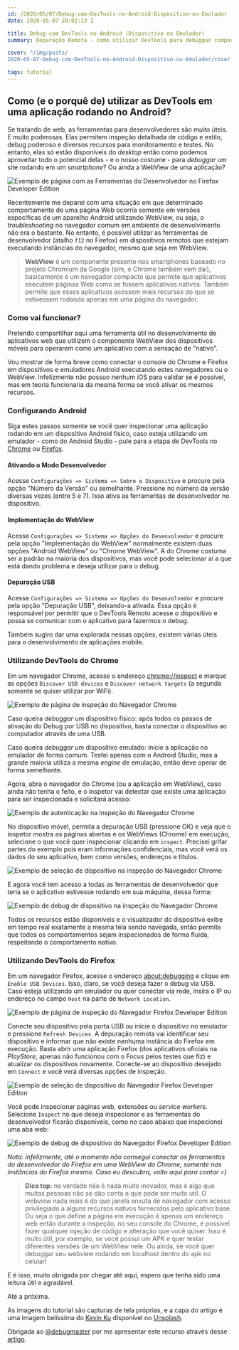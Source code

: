 ```yaml
---
id: /2020/05/07/Debug-com-DevTools-no-Android-Dispositivo-ou-Emulador
date: 2020-05-07 20:02:13 Z

title: Debug com DevTools no Android (Dispositivo ou Emulador)
summary: Depuração Remota - como utilizar DevTools para debuggar comportamento no Android (Navegador e WebView)

cover: "/img/posts/
2020-05-07-Debug-com-DevTools-no-Android-Dispositivo-ou-Emulador/cover.jpg"

tags: tutorial
---
```


## Como (e o porquê de) utilizar as DevTools em uma aplicação rodando no Android?

Se tratando de web, as ferramentas para desenvolvedores são _muito_ úteis. E muito poderosas. Elas permitem inspeção detalhada de código e estilo, debug poderoso e diversos recursos para monitoramento e testes. No entanto, elas só estão disponíveis do _desktop_ então como podemos aproveitar todo o potencial delas - e o nosso costume - para _debuggar_ um site rodando em um _smartphone_? Ou ainda a WebView de uma aplicação?

![Exemplo de página com as Ferramentas do Desenvolvedor no Firefox Developer Edition](https://i.vgy.me/932jAA.png)

Recentemente me deparei com uma situação em que determinado comportamento de uma página Web ocorria somente em versões especificas de um aparelho Android utilizando WebView, ou seja, o _troubleshooting_ no navegador comum em ambiente de desenvolvimento não era o bastante. No entanto, é possível utilizar as ferramentas de desenvolvedor (atalho `f12` no Firefox) em dispositivos remotos que estejam executando instâncias do navegador, mesmo que seja em WebView.

> **WebView** é um componente presente nos smartphones baseado no projeto Chromium da Google (sim, o Chrome também vem daí), basicamente é um navegador compacto que permite que aplicativos executem páginas Web como se fossem aplicativos nativos. Também permite que esses aplicativos acessem mais recursos do que se estivessem rodando apenas em uma página do navegador.

### Como vai funcionar?

Pretendo compartilhar aqui uma ferramenta útil no desenvolvimento de aplicativos web que utilizem o componente WebView dos dispositivos móveis para operarem como um aplicativo com a sensação de "nativo".

Vou mostrar de forma breve como conectar o console do Chrome e Firefox em dispositivos e emuladores Android executando estes navegadores ou o WebView. Infelizmente não possuo nenhum iOS para validar se é possível, mas em teoria funcionaria da mesma forma se você ativar os mesmos recursos.

### Configurando Android

Siga estes passos somente se você quer inspecionar uma aplicação rodando em um dispositivo Android físico, caso esteja utilizando um emulador - como do Android Studio - pule para a etapa de DevTools no [Chrome](#utilizando-devtools-do-chrome) ou [Firefox](#utilizando-devtools-do-firefox).

#### Ativando o Modo Desenvolvedor

Acesse `Configurações => Sistema => Sobre o Dispositivo` e procure pela opção "Número da Versão" ou semelhante. Pressione no número da versão diversas vezes (entre 5 e 7). Isso ativa as ferramentas de desenvolvedor no dispositivo.

#### Implementação do WebView

Acesse `Configurações => Sistema => Opções do Desenvolvedor` e procure pela opção "Implementação do WebView" normalmente existem duas opções "Android WebView" ou "Chrome WebView". A do Chrome costuma ser a padrão na maioria dos dispositivos, mas você pode selecionar aí a que está dando problema e deseja utilizar para o debug.

#### Depuração USB

Acesse `Configurações => Sistema => Opções do Desenvolvedor` e procure pela opção "Depuração USB", deixando-a ativada. Essa opção é responsável por permitir que o DevTools Remoto acesse o dispositivo e possa se comunicar com o aplicativo para fazermos o debug.

Também sugiro dar uma explorada nessas opções, existem várias úteis para o desenvolvimento de aplicações mobile.

### Utilizando DevTools do Chrome

Em um navegador Chrome, acesse o endereço [chrome://inspect](chrome://inspect) e marque as opções `Discover USB devices` e `Discover network targets` (a segunda somente se quiser utilizar por WiFi).

![Exemplo de página de inspeção do Navegador Chrome](https://i.vgy.me/4uIMNl.png)

Caso queira _debuggar_ um dispositivo físico: após todos os passos de ativação do Debug por USB no dispositivo, basta conectar o dispositivo ao computador através de uma USB.

Caso queira _debuggar_ um dispositivo emulado: inicie a aplicação no emulador de forma comum. Testei apenas com o Android Studio, mas a grande maioria utiliza a mesma _engine_ de emulação, então deve operar de forma semelhante.

Agora, abra o navegador do Chrome (ou a aplicação em WebView), caso ainda não tenha o feito, e o inspetor vai detectar que existe uma aplicação para ser inspecionada e solicitará acesso:

![Exemplo de autenticação na inspeção do Navegador Chrome](https://i.vgy.me/jTQ8kg.png)

No dispositivo móvel, permita a depuração USB (pressione OK) e veja que o inspetor mostra as páginas abertas e os WebViews (Chrome) em execução, selecione o que você quer inspecionar clicando em `inspect`. Precisei grifar partes do exemplo pois eram informações confidenciais, mas você verá os dados do seu aplicativo, bem como versões, endereços e títulos.

![Exemplo de seleção de dispositivo na inspeção do Navegador Chrome](https://i.vgy.me/1Ippc8.png)

E agora você tem acesso a todas as ferramentas de desenvolvedor que teria se o aplicativo estivesse rodando em sua máquina, dessa forma:

![Exemplo de debug de dispositivo na inspeção do Navegador Chrome](https://i.vgy.me/ZZQjDV.png)

Todos os recursos estão disponíveis e o visualizador do dispositivo exibe em tempo real exatamente a mesma tela sendo navegada, então permite que todos os comportamentos sejam inspecionados de forma fluida, respeitando o comportamento nativo.

### Utilizando DevTools do Firefox

Em um navegador Firefox, acesse o endereço [about:debugging](about:debugging) e clique em `Enable USB Devices`. Isso, claro, se você deseja fazer o debug via USB. Caso esteja utilizando um emulador ou quer conectar via rede, insira o IP ou endereço no campo `Host` na parte de `Network Location`.

![Exemplo de página de inspeção do Navegador Firefox Developer Edition](https://i.vgy.me/cKdzzR.png)

Conecte seu dispositivo pela porta USB ou inicie o dispositivo no emulador e pressione `Refresh Devices`. A depuração remota vai identificar seu dispositivo e informar que não existe nenhuma instância do Firefox em execução. Basta abrir uma aplicação Firefox (dos aplicativos oficiais na _PlayStore_, apenas não funcionou com o Focus pelos testes que fiz) e atualizar os dispositivos novamente. Conecte-se ao dispositivo desejado em `Connect` e você verá diversas opções de inspeção.

![Exemplo de seleção de dispositivo do Navegador Firefox Developer Edition](https://i.vgy.me/UVtyDY.png)

Você pode inspecionar páginas web, extensões ou _service workers_. Selecione `Inspect` no que deseja inspecionar e as ferramentas do desenvolvedor ficarão disponíveis, como no caso abaixo que inspecionei uma aba web:

![Exemplo de debug de dispositivo do Navegador Firefox Developer Edition](https://i.vgy.me/cMYtrI.png)

_Nota: infelizmente, até o momento não consegui conectar as ferramentas do desenvolvedor do Firefox em uma WebView do Chrome, somente nas instâncias do Firefox mesmo. Caso eu descubra, volto aqui para contar =)_

> **Dica top:** na verdade não é nada muito inovador, mas é algo que muitas pessoas não se dão conta e que pode ser muito util. O webview nada mais é do que janela enxuta de navegador com acesso privilegiado a alguns recursos nativos fornecidos pelo aplicativo base. Ou seja o que define a página em execução é apenas um endereço web então durante a inspeção, no seu console do Chrome, é possível fazer qualquer injeção de código e alteração que você quiser. Isso é muito útil, por exemplo, se você possui um APK e quer testar diferentes versões de um WebView nele. Ou ainda, se você quer debuggar seu webview rodando em localhost dentro do apk no celular!

E é isso, muito obrigada por chegar até aqui, espero que tenha sido uma leitura útil e agradável.

Até a próxima.

As imagens do tutorial são capturas de tela próprias, e a capa do artigo é uma imagem belíssima do [Kevin Ku](https://unsplash.com/@ikukevk?utm_source=unsplash&utm_medium=referral&utm_content=creditCopyText) disponível no [Unsplash](https://unsplash.com/?utm_source=unsplash&utm_medium=referral&utm_content=creditCopyText).

Obrigada ao [@debugmaster](https://github.com/debugmaster) por me apresentar este recurso através desse [artigo](https://dev.to/dev0x0/using-google-chrome-console-on-any-mobile-device-9ec).

